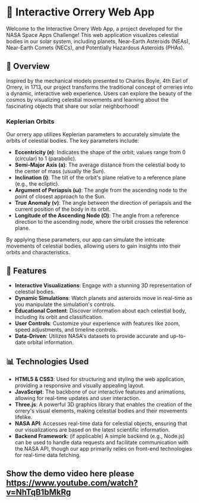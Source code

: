 # 🌌 Interactive Orrery Web App

Welcome to the Interactive Orrery Web App, a project developed for the NASA Space Apps Challenge! This web application visualizes celestial bodies in our solar system, including planets, Near-Earth Asteroids (NEAs), Near-Earth Comets (NECs), and Potentially Hazardous Asteroids (PHAs).

## 🚀 Overview

Inspired by the mechanical models presented to Charles Boyle, 4th Earl of Orrery, in 1713, our project transforms the traditional concept of orreries into a dynamic, interactive web experience. Users can explore the beauty of the cosmos by visualizing celestial movements and learning about the fascinating objects that share our solar neighborhood!

### Keplerian Orbits

Our orrery app utilizes Keplerian parameters to accurately simulate the orbits of celestial bodies. The key parameters include:

- **Eccentricity (e)**: Indicates the shape of the orbit; values range from 0 (circular) to 1 (parabolic).
- **Semi-Major Axis (a)**: The average distance from the celestial body to the center of mass (usually the Sun).
- **Inclination (i)**: The tilt of the orbit's plane relative to a reference plane (e.g., the ecliptic).
- **Argument of Periapsis (ω)**: The angle from the ascending node to the point of closest approach to the Sun.
- **True Anomaly (ν)**: The angle between the direction of periapsis and the current position of the body in its orbit.
- **Longitude of the Ascending Node (Ω)**: The angle from a reference direction to the ascending node, where the orbit crosses the reference plane.

By applying these parameters, our app can simulate the intricate movements of celestial bodies, allowing users to gain insights into their orbits and characteristics.

## 🌟 Features

- **Interactive Visualizations**: Engage with a stunning 3D representation of celestial bodies.
- **Dynamic Simulations**: Watch planets and asteroids move in real-time as you manipulate the simulation's controls.
- **Educational Content**: Discover information about each celestial body, including its orbit and classification.
- **User Controls**: Customize your experience with features like zoom, speed adjustments, and timeline controls.
- **Data-Driven**: Utilizes NASA's datasets to provide accurate and up-to-date orbital information.

## 📊 Technologies Used

- **HTML5 & CSS3**: Used for structuring and styling the web application, providing a responsive and visually appealing layout.
- **JavaScript**: The backbone of our interactive features and animations, allowing for real-time updates and user interaction.
- **Three.js**: A powerful 3D graphics library that enables the creation of the orrery's visual elements, making celestial bodies and their movements lifelike.
- **NASA API**: Accesses real-time data for celestial objects, ensuring that our visualizations are based on the latest scientific information.
- **Backend Framework**: (if applicable) A simple backend (e.g., Node.js) can be used to handle data requests and facilitate communication with the NASA API, though our app primarily relies on front-end technologies for real-time data fetching.

## Show the demo video here please  https://www.youtube.com/watch?v=NhTqB1bMkRg
